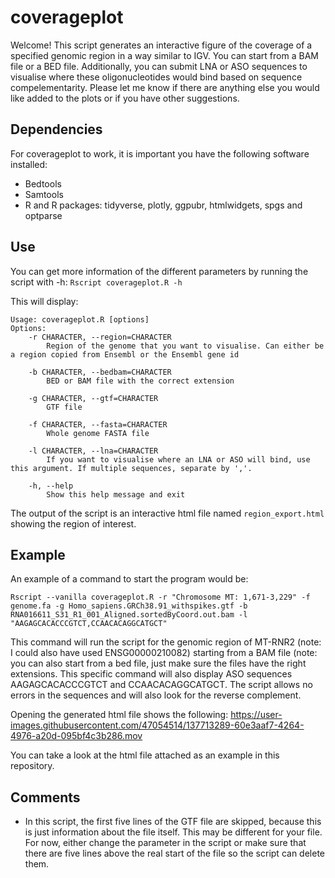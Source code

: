 # coverageplot

Welcome! This script generates an interactive figure of the coverage of a specified genomic region in a way similar to IGV. You can start from a BAM file or a BED file. Additionally, you can submit LNA or ASO sequences to visualise where these oligonucleotides would bind based on sequence compelementarity. Please let me know if there are anything else you would like added to the plots or if you have other suggestions. 

## Dependencies
For coverageplot to work, it is important you have the following software installed:
  - Bedtools
  - Samtools
  - R and R packages: tidyverse, plotly, ggpubr, htmlwidgets, spgs and optparse

## Use
You can get more information of the different parameters by running the script with -h: 
`Rscript coverageplot.R -h`

This will display: 
```
Usage: coverageplot.R [options]
Options:
	-r CHARACTER, --region=CHARACTER
		Region of the genome that you want to visualise. Can either be a region copied from Ensembl or the Ensembl gene id

	-b CHARACTER, --bedbam=CHARACTER
		BED or BAM file with the correct extension

	-g CHARACTER, --gtf=CHARACTER
		GTF file

	-f CHARACTER, --fasta=CHARACTER
		Whole genome FASTA file

	-l CHARACTER, --lna=CHARACTER
		If you want to visualise where an LNA or ASO will bind, use this argument. If multiple sequences, separate by ','.

	-h, --help
		Show this help message and exit
```

The output of the script is an interactive html file named `region_export.html` showing the region of interest. 

## Example
An example of a command to start the program would be: 
```
Rscript --vanilla coverageplot.R -r "Chromosome MT: 1,671-3,229" -f genome.fa -g Homo_sapiens.GRCh38.91_withspikes.gtf -b RNA016611_S31_R1_001_Aligned.sortedByCoord.out.bam -l "AAGAGCACACCCGTCT,CCAACACAGGCATGCT"
```

This command will run the script for the genomic region of MT-RNR2 (note: I could also have used ENSG00000210082) starting from a BAM file (note: you can also start from a bed file, just make sure the files have the right extensions. This specific command will also display ASO sequences AAGAGCACACCCGTCT and CCAACACAGGCATGCT. The script allows no errors in the sequences and will also look for the reverse complement. 

Opening the generated html file shows the following:
https://user-images.githubusercontent.com/47054514/137713289-60e3aaf7-4264-4976-a20d-095bf4c3b286.mov

You can take a look at the html file attached as an example in this repository.

## Comments
- In this script, the first five lines of the GTF file are skipped, because this is just information about the file itself. This may be different for your file. For now, either change the parameter in the script or make sure that there are five lines above the real start of the file so the script can delete them.
